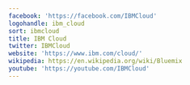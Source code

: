 ```yaml
---
facebook: 'https://facebook.com/IBMCloud'
logohandle: ibm_cloud
sort: ibmcloud
title: IBM Cloud
twitter: IBMCloud
website: 'https://www.ibm.com/cloud/'
wikipedia: https://en.wikipedia.org/wiki/Bluemix
youtube: 'https://youtube.com/IBMCloud'
---
```

